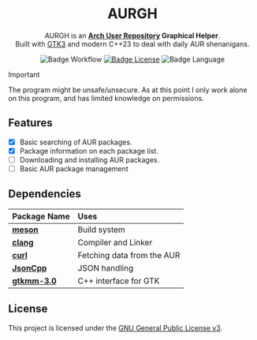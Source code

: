 <div align=center>

# AURGH

AURGH is an **[Arch User Repository](https://aur.archlinux.org/) Graphical Helper**.
<br>
Built with [GTK3](https://www.gtk.org/) and modern C++23 to deal with daily AUR shenanigans.
<br>

![Badge Workflow]
[![Badge License]][License]
![Badge Language]

<div align=left>

> [!IMPORTANT]
> The program might be unsafe/unsecure.
> As at this point I only work alone on this program, and has limited knowledge on permissions.

## Features

- [x] Basic searching of AUR packages.
- [x] Package information on each package list.
- [ ] Downloading and installing AUR packages.
- [ ] Basic AUR package management

## Dependencies

| Package Name                                                  | Uses                       |
|:--------------------------------------------------------------|:---------------------------|
| **[meson](https://mesonbuild.com/)**                          | Build system               |
| **[clang](https://clang.llvm.org/)**                          | Compiler and Linker        |
| **[curl](https://curl.se/)**                                  | Fetching data from the AUR |
| **[JsonCpp](https://github.com/open-source-parsers/jsoncpp)** | JSON handling              |
| **[gtkmm-3.0](https://gtkmm.gnome.org/en/)**                  | C++ interface for GTK      |

## License
This project is licensed under the [GNU General Public License v3](LICENSE).

[License]: LICENSE

[Badge Workflow]: https://github.com/RQuarx/aurgh/actions/workflows/check_build.yml/badge.svg
[Badge Language]: https://img.shields.io/github/languages/top/RQuarx/aurgh
[Badge License]: https://img.shields.io/github/license/RQuarx/aurgh

